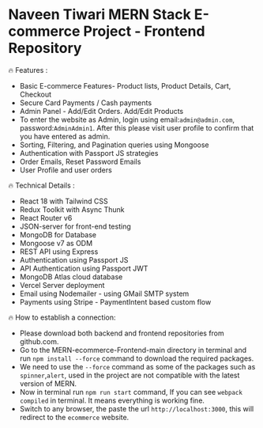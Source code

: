 
# Naveen Tiwari MERN Stack E-commerce Project - Frontend Repository


🔥 Features :
- Basic E-commerce Features- Product lists, Product Details, Cart, Checkout 
- Secure Card Payments / Cash payments
- Admin Panel - Add/Edit Orders. Add/Edit Products
- To enter the website as Admin, login using email:`admin@admin.com`, password:`AdminAdmin1`. After this please visit user profile to confirm that you have entered as admin.
- Sorting, Filtering, and Pagination queries using Mongoose
- Authentication with Passport JS strategies
- Order Emails, Reset Password Emails
- User Profile and user orders

🔥 Technical Details :
- React 18 with Tailwind CSS
- Redux Toolkit with Async Thunk
- React Router v6
- JSON-server for front-end testing
- MongoDB for Database
- Mongoose v7 as ODM
- REST API using Express
- Authentication using Passport JS
- API Authentication using Passport JWT
- MongoDB Atlas cloud database
- Vercel Server deployment
- Email using Nodemailer - using GMail SMTP system
- Payments using Stripe - PaymentIntent based custom flow


🔥 How to establish a connection:
- Please download both backend and frontend repositories from github.com.
- Go to the MERN-ecommerce-Frontend-main directory in terminal and run `npm install --force` command to download the required packages.
- We need to use the `--force` command as some of the packages such as `spinner`,`alert`, used in the project are not compatible with the latest version of MERN.
- Now in terminal run `npm run start` command, If you can see `webpack compiled` in terminal. It means everything is working fine.
- Switch to any browser, the paste the url `http://localhost:3000`, this will redirect to the `ecommerce` website.

